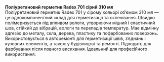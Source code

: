 **Поліуретановий герметик Radex 701 сірий 310 мл**  
Поліуретановий герметик Radex 701 у сірому кольорі об’ємом 310 мл — це однокомпонентний склад для герметизації та склеювання. Швидко полімеризується під впливом вологи, утворюючи міцний і еластичний шов, стійкий до вібрацій, вологи та перепадів температур. Має відмінну адгезію до металу, скла, дерева, пластику та пофарбованих поверхонь. Використовується в авторемонті для герметизації швів, з’єднань і кузовних елементів, а також у будівництві та ремонті. Підходить для фарбування після повного висихання. Ідеальний для професійного використання.

